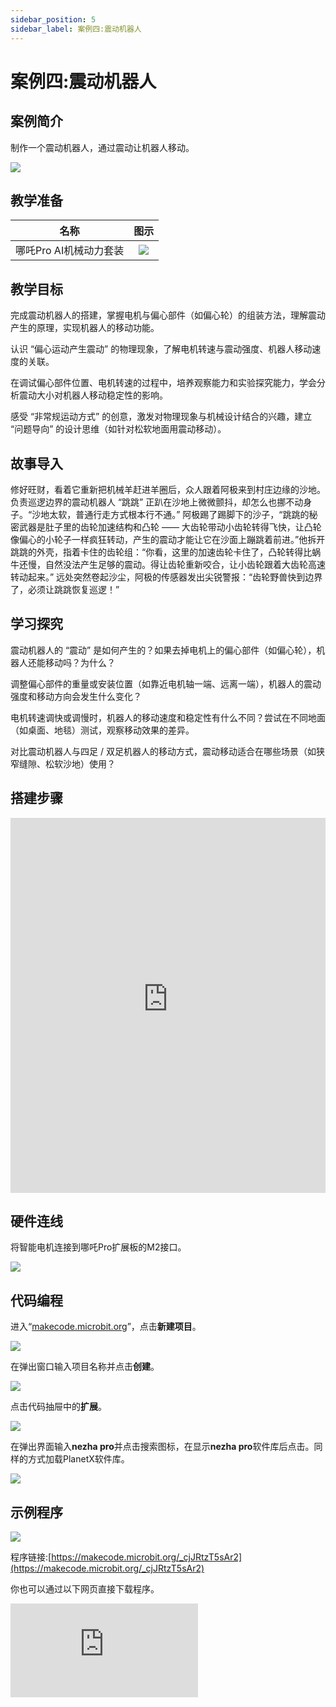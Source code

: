```yaml
---
sidebar_position: 5
sidebar_label: 案例四:震动机器人
---
```


# 案例四:震动机器人

## 案例简介

制作一个震动机器人，通过震动让机器人移动。

![](https://wiki-media-ef.oss-cn-hongkong.aliyuncs.com/i18n/en/docusaurus-plugin-content-docs/current/microbit/building-blocks/nezha-pro-ai-mechanical-power-kit/images/nezha-pro-ai-mechanical-power-kit-case-04-01.png)

## 教学准备

|     名称     |            图示            |
| :----------: | :--------------------------: |
|   哪吒Pro AI机械动力套装   |   ![](https://wiki-media-ef.oss-cn-hongkong.aliyuncs.com/docs/microbit/building-blocks/nezha-pro-ai-mechanical-power-kit/images/nezha-pro-ai-mechanical-power-kit-01.png)  |

## 教学目标

完成震动机器人的搭建，掌握电机与偏心部件（如偏心轮）的组装方法，理解震动产生的原理，实现机器人的移动功能。

认识 “偏心运动产生震动” 的物理现象，了解电机转速与震动强度、机器人移动速度的关联。

在调试偏心部件位置、电机转速的过程中，培养观察能力和实验探究能力，学会分析震动大小对机器人移动稳定性的影响。

感受 “非常规运动方式” 的创意，激发对物理现象与机械设计结合的兴趣，建立 “问题导向” 的设计思维（如针对松软地面用震动移动）。

## 故事导入

修好旺财，看着它重新把机械羊赶进羊圈后，众人跟着阿极来到村庄边缘的沙地。负责巡逻边界的震动机器人 “跳跳” 正趴在沙地上微微颤抖，却怎么也挪不动身子。“沙地太软，普通行走方式根本行不通。” 阿极踢了踢脚下的沙子，“跳跳的秘密武器是肚子里的齿轮加速结构和凸轮 —— 大齿轮带动小齿轮转得飞快，让凸轮像偏心的小轮子一样疯狂转动，产生的震动才能让它在沙面上蹦跳着前进。”​
他拆开跳跳的外壳，指着卡住的齿轮组：“你看，这里的加速齿轮卡住了，凸轮转得比蜗牛还慢，自然没法产生足够的震动。得让齿轮重新咬合，让小齿轮跟着大齿轮高速转动起来。” 远处突然卷起沙尘，阿极的传感器发出尖锐警报：“齿轮野兽快到边界了，必须让跳跳恢复巡逻！”

## 学习探究

震动机器人的 “震动” 是如何产生的？如果去掉电机上的偏心部件（如偏心轮），机器人还能移动吗？为什么？

调整偏心部件的重量或安装位置（如靠近电机轴一端、远离一端），机器人的震动强度和移动方向会发生什么变化？

电机转速调快或调慢时，机器人的移动速度和稳定性有什么不同？尝试在不同地面（如桌面、地毯）测试，观察移动效果的差异。

对比震动机器人与四足 / 双足机器人的移动方式，震动移动适合在哪些场景（如狭窄缝隙、松软沙地）使用？

## 搭建步骤

<embed src="https://wiki-media-ef.oss-cn-hongkong.aliyuncs.com/i18n/en/docusaurus-plugin-content-docs/current/microbit/building-blocks/nezha-pro-ai-mechanical-power-kit/files/nezha-pro-ai-mechanical-power-kit-case-04.pdf" type="application/pdf" width="100%" height="600px" />

## 硬件连线

将智能电机连接到哪吒Pro扩展板的M2接口。

![](https://wiki-media-ef.oss-cn-hongkong.aliyuncs.com/i18n/en/docusaurus-plugin-content-docs/current/microbit/building-blocks/nezha-pro-ai-mechanical-power-kit/images/nezha-pro-ai-mechanical-power-kit-case-04-02.png)

## 代码编程

进入“[makecode.microbit.org](https://makecode.microbit.org)”，点击**新建项目**。

![](https://wiki-media-ef.oss-cn-hongkong.aliyuncs.com/docs/microbit/building-blocks/microbit-space-science-kit/images/microbit-space-science-kit-case01-07.png)

在弹出窗口输入项目名称并点击**创建**。

![](https://wiki-media-ef.oss-cn-hongkong.aliyuncs.com/docs/microbit/building-blocks/microbit-space-science-kit/images/microbit-space-science-kit-case01-11.png)

点击代码抽屉中的**扩展**。

![](https://wiki-media-ef.oss-cn-hongkong.aliyuncs.com/docs/microbit/building-blocks/microbit-space-science-kit/images/microbit-space-science-kit-case01-09.png)

在弹出界面输入**nezha pro**并点击搜索图标，在显示**nezha pro**软件库后点击。同样的方式加载PlanetX软件库。

![](https://wiki-media-ef.oss-cn-hongkong.aliyuncs.com/docs/microbit/building-blocks/microbit-space-science-kit/images/microbit-space-science-kit-case01-10.png)

## 示例程序

![](https://wiki-media-ef.oss-cn-hongkong.aliyuncs.com/i18n/en/docusaurus-plugin-content-docs/current/microbit/building-blocks/nezha-pro-ai-mechanical-power-kit/images/nezha-pro-ai-mechanical-power-kit-case-04-03.png)

程序链接:[https://makecode.microbit.org/_cjJRtzT5sAr2](https://makecode.microbit.org/_cjJRtzT5sAr2)

你也可以通过以下网页直接下载程序。

<div
    style={{
        position: 'relative',
        paddingBottom: '60%',
        overflow: 'hidden',
    }}
>
    <iframe
        src="https://makecode.microbit.org/_cjJRtzT5sAr2"
        frameborder="0"
        sandbox="allow-popups allow-forms allow-scripts allow-same-origin"
        style={{
            position: 'absolute',
            width: '100%',
            height: '100%',
        }}
    />
</div>

## 下载程序

使用 USB 线连接 PC 和 micro:bit V2。

![](https://wiki-media-ef.oss-cn-hongkong.aliyuncs.com/docs/microbit/building-blocks/microbit-space-science-kit/images/microbit-space-science-kit-manual03.gif)

连接成功后，电脑上会识别出一个名为 MICROBIT 的盘符。

![](https://wiki-media-ef.oss-cn-hongkong.aliyuncs.com/docs/microbit/building-blocks/microbit-space-science-kit/images/microbit-space-science-kit-manual06.png)

点击左下角的![](https://wiki-media-ef.oss-cn-hongkong.aliyuncs.com/docs/microbit/building-blocks/microbit-space-science-kit/images/microbit-space-science-kit-manual07.png)，选择**Connect Device**。

![](https://wiki-media-ef.oss-cn-hongkong.aliyuncs.com/docs/microbit/building-blocks/microbit-space-science-kit/images/microbit-space-science-kit-manual11.png)

点击![](https://wiki-media-ef.oss-cn-hongkong.aliyuncs.com/docs/microbit/building-blocks/microbit-space-science-kit/images/microbit-space-science-kit-manual08.png)。

![](https://wiki-media-ef.oss-cn-hongkong.aliyuncs.com/docs/microbit/building-blocks/microbit-space-science-kit/images/microbit-space-science-kit-manual12.png)

点击![](https://wiki-media-ef.oss-cn-hongkong.aliyuncs.com/docs/microbit/building-blocks/microbit-space-science-kit/images/microbit-space-science-kit-manual09.png)。

![](https://wiki-media-ef.oss-cn-hongkong.aliyuncs.com/docs/microbit/building-blocks/microbit-space-science-kit/images/microbit-space-science-kit-manual13.png)

在弹出窗口选择 **BBC micro:bit CMSIS-DAP**，然后选择**连接**，至此，我们的 micro:bit 就已经连接成功。

![](https://wiki-media-ef.oss-cn-hongkong.aliyuncs.com/docs/microbit/building-blocks/microbit-space-science-kit/images/microbit-space-science-kit-manual14.png)

点击**下载程序**

![](https://wiki-media-ef.oss-cn-hongkong.aliyuncs.com/docs/microbit/building-blocks/microbit-space-science-kit/images/microbit-space-science-kit-manual10.png)


## 案例演示

开启电源后，按下按键A，简易机械狗向前行走，按下按键B，简易机械狗停止行走。

![](https://wiki-media-ef.oss-cn-hongkong.aliyuncs.com/i18n/en/docusaurus-plugin-content-docs/current/microbit/building-blocks/nezha-pro-ai-mechanical-power-kit/images/nezha-pro-ai-mechanical-power-kit-case-04.gif)

## 扩展知识

偏心运动的生活应用：手机震动、电动按摩器、洗衣机脱水桶的平衡控制，都利用了 “偏心部件转动产生震动” 的原理，只是通过不同设计控制震动的强度和方向。

震动机器人的实际价值：在工业领域，微型震动机器人可用于管道检测（通过震动在管道内移动）；在科研领域，可模拟昆虫的 “跳跃式” 移动，探索复杂环境中的移动方案。

震动与平衡：震动机器人的移动方向难以精确控制，这是因为震动的随机性；现实中，工程师会通过添加传感器（如陀螺仪）和控制算法，让震动机器人实现定向移动。

